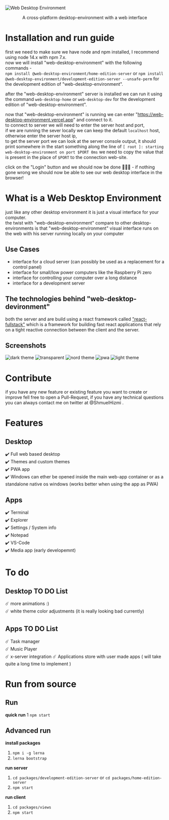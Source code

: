 ![Web Desktop Environment](./assets/Logo.png)
<p align="center">
  A cross-platform desktop-environment with a web interface
</p>

# Installation and run guide

first we need to make sure we have node and npm installed, I recommend using node 14.x with npm 7.x.  
now we will install "web-desktop-environment" with the following commands  -  
`npm install @web-desktop-environment/home-edition-server` or `npm install @web-desktop-environment/development-edition-server --unsafe-perm` for the development edition of "web-desktop-environment".  
  
after the "web-desktop-environment" server is installed we can run it using
the command `web-desktop-home` or `web-desktop-dev` for the development edition of "web-desktop-environment".  
  
now that "web-desktop-environment" is running we can enter "https://web-desktop-environment.vercel.app" and connect to it.  
to connect to server we will need to enter the server host and port,  
if we are running the sever locally we can keep the default `localhost` host, otherwise enter the server host ip,  
to get the server port we can look at the server console output, it should print somewhere in the start something along the line of `[ root ]: starting web-desktop-environment on port $PORT 0ms` we need to copy the value that is present in the place of `$PORT` to the connection web-site.  

click on the "Login" button and we should now be done 🎊🎊🎊 - if nothing gone wrong we should now be able to see our web desktop interface in the browser!

# What is a Web Desktop Environment

just like any other desktop environment it is just a visual interface for your computer.  
the twist with "web-desktop-environment" compare to other desktop-environments is that "web-desktop-environment" visual interface runs on the web with his server running locally on your computer

## Use Cases

- interface for a cloud server (can possibly be used as a replacement for a control panel)
- interface for small/low power computers like the Raspberry Pi zero
- interface for controlling your computer over a long distance 
- interface for a development server  

## The technologies behind "web-desktop-devironment"

both the server and are build using a react framework called ["react-fullstack"](https://github.com/shmuelhizmi/react-fullstack/tree/master/packages/fullstack) which is a framework for building fast react applications that rely on a tight reactive connection between the client and the server.

## Screenshots

![dark theme](./assets/dark_theme_screenshot.jpg)
![transparent](./assets/transparent_theme_screenshot.jpg)
![nord theme](./assets/nord_theme_screenshot.jpg)
![pwa](./assets/pwa_app_screenshot.jpg)
![light theme](./assets/light_theme_screenshot.jpg)

# Contribute

if you have any new feature or existing feature you want to create or improve fell free to open a Pull-Request, if you have any technical questions you can always contact me on twitter at @ShmuelHizmi .

# Features

## Desktop

:heavy_check_mark: Full web based desktop  
:heavy_check_mark: Themes and custom themes  
:heavy_check_mark: PWA app  
:heavy_check_mark: Windows can ether be opened inside the main web-app container or as a standalone native os windows (works better when using the app as PWA)

## Apps

:heavy_check_mark: Terminal  
:heavy_check_mark: Explorer  
:heavy_check_mark: Settings / System info  
:heavy_check_mark: Notepad  
:heavy_check_mark: VS-Code  
:heavy_check_mark: Media app (early developemnt)  

# To do

## Desktop TO DO List

:comet: more animations :)  
:comet: white theme color adjustments (it is really looking bad currently)  

## Apps TO DO List

:comet: Task manager  
:comet: Music Player  
:comet: x-server integration
:comet: Applications store with user made apps ( will take quite a long time to implement )  

# Run from source

## Run

**quick run**
1 `npm start`

## Advanced run

**install packages**
1. `npm i -g lerna`
2. `lerna bootstrap`

**run server**
1. `cd packages/development-edition-server` or `cd packages/home-edition-server`
2. `npm start`


**run client**
1. `cd packages/views`
2. `npm start`
